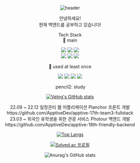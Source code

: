 
<div align = "center">
  
  ![header](https://capsule-render.vercel.app/api?type=cylinder&color=000000&height=150&section=header&text=Hello!%20I'm%20MinWook&fontColor=ffffff&fontSize=60&animation=fadeIn&fontAlignY=55)
  <p>
  안녕하세요! <br>
  현재 백엔드를 공부하고 있습니다! <br>
  </p>
  
  Tech Stack <br>
  :triangular_flag_on_post: main <br>
  <p>
    <img src="https://img.shields.io/badge/Java-007396?style=flat-square&logo=Java&logoColor=white"/>
    <img src="https://img.shields.io/badge/Spring-6DB33F?style=flat-square&logo=Spring&logoColor=white"/>
    <img src="https://img.shields.io/badge/SpringBoot-6DB33F?style=flat-square&logo=Spring Boot&logoColor=white"/>
    <br>
    <img src="https://img.shields.io/badge/C++-00599C?style=flat-square&logo=C++&logoColor=white"/>
    <img src="https://img.shields.io/badge/node.js-339933?style=flat-square&logo=node.js&logoColor=white"/>
    <img src="https://img.shields.io/badge/javascript-F7DF1E?style=flat-square&logo=javascript&logoColor=white"/>
  </p>

  🌱 used at least once
  <p>
    <img src="https://img.shields.io/badge/React-61DAFB?style=flat-square&logo=React&logoColor=white"/>
    <img src="https://img.shields.io/badge/python-3776AB?style=flat-square&logo=python&logoColor=white"/>
    <img src="https://img.shields.io/badge/EC2-FF9900?style=flat-square&logo=amazonec2&logoColor=white"/>
    <img src="https://img.shields.io/badge/RDS-527FFF?style=flat-square&logo=amazonrds&logoColor=white"/>
  </p>
  
  <p align="center">
  :pencil2: study <br>
  </p>
  <p align="center">
    
  [![Velog's GitHub stats](https://velog-readme-stats.vercel.app/api/badge?name=icnwpe)](https://velog.io/@icnwpe) 
  </p>
 
    
  
  <p>
    22.09 ~ 22.12 일정관리 웹 어플리케이션 Planchor 프론트 개발<br>
    https://github.com/ApptiveDev/apptive-17th-team3-fullstack <br>
    23.03 ~ 외국인 유학생을 위한 관광 서비스 Photour 백엔드 개발 <br>
    https://github.com/ApptiveDev/apptive-18th-friendly-backend
  </p>
  
  [![Top Langs](https://github-readme-stats.vercel.app/api/top-langs/?username=k-kmw&layout=compact)](https://github.com/anuraghazra/github-readme-stats)
  
  [![Solved.ac
프로필](http://mazassumnida.wtf/api/v2/generate_badge?boj=kmw)](https://solved.ac/kmw)
  
  ![Anurag's GitHub stats](https://github-readme-stats.vercel.app/api?username=k-kmw&show_icons=true&theme=radical)
  
</div>



<!--
### Hi there 👋
**k-kmw/k-kmw** is a ✨ _special_ ✨ repository because its `README.md` (this file) appears on your GitHub profile.

Here are some ideas to get you started:
- 🔭 I’m currently working on ...
- 🌱 I’m currently learning ...
- 👯 I’m looking to collaborate on ...
- 🤔 I’m looking for help with ...
- 💬 Ask me about ...
- 📫 How to reach me: ...
- 😄 Pronouns: ...
- ⚡ Fun fact: ...
-->
